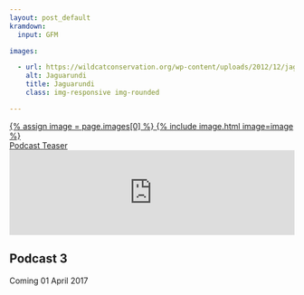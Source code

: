```yaml
---
layout: post_default
kramdown:
  input: GFM

images:

  - url: https://wildcatconservation.org/wp-content/uploads/2012/12/jaguarundi75.jpg
    alt: Jaguarundi
    title: Jaguarundi
    class: img-responsive img-rounded

---
```


<section id = "portfolio">
	<div class="container-fluid">
		<div class = "row">
			<div class = "col-lg-8 col-md-8 col-sm-8 col-lg-offset-2 col-md-offset-2 col-sm-offset-2">
				<a href="http://fake.pod.cast" class = "portfolio-box">
					{% assign image = page.images[0] %} 
					{% include image.html image=image %}
					<div class="portfolio-box-caption">
                        <div class="portfolio-box-caption-content">
                            <div class="project-category text-faded">
                            </div>
                            <div class="project-name">
                                Podcast Teaser
                            </div>
                        </div>
                    </div>
				</a>
			</div>
		</div>
	</div>
</section>



<iframe width="100%" scrolling="no" frameborder="no" src="https://w.soundcloud.com/player/?url=https%3A//api.soundcloud.com/tracks/278939950&amp;auto_play=false&amp;hide_related=false&amp;show_comments=false&amp;show_user=true&amp;show_reposts=false&amp;visual=false"></iframe>

## Podcast 3 
Coming 01 April 2017  

